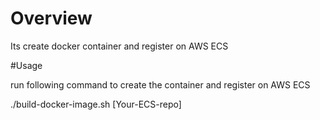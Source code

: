 # Overview
Its create docker container and register on AWS ECS

#Usage

run following command to create the container and register on AWS ECS

./build-docker-image.sh [Your-ECS-repo]
